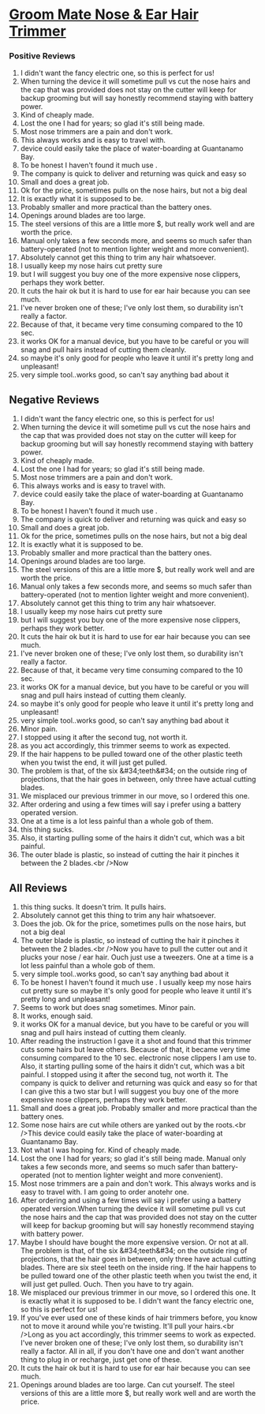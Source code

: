# [Groom Mate Nose &amp; Ear Hair Trimmer](https://products.checkmycream.com/products/Groom-Mate-Nose-and-Ear-Hair-Trimmer.html)

### Positive Reviews

<ol>
      <li>I didn&#x27;t want the fancy electric one, so this is perfect for us!</li>
      <li>When turning the device it will sometime pull vs cut the nose hairs and the cap that was provided does not stay on the cutter will keep for backup grooming but will say honestly recommend staying with battery power.</li>
      <li>Kind of cheaply made.</li>
      <li>Lost the one I had for years; so glad it&#x27;s still being made.  </li>
      <li>Most nose trimmers are a pain and don&#x27;t work.</li>
      <li>This always works and is easy to travel with.</li>
      <li>device could easily take the place of water-boarding at Guantanamo Bay.</li>
      <li>To be honest I haven&#x27;t found it much use .</li>
      <li>The company is quick to deliver and returning was quick and easy so</li>
      <li>Small and does a great job.</li>
      <li>Ok for the price, sometimes pulls on the nose hairs, but not a big deal</li>
      <li>It is exactly what it is supposed to be.</li>
      <li>Probably smaller and more practical than the battery ones.</li>
      <li>Openings around blades are too large.</li>
      <li>The steel versions of this are a little more $, but really work well and are worth the price.</li>
      <li>Manual only takes a few seconds more, and seems so much safer than battery-operated (not to mention lighter weight and more convenient).</li>
      <li>Absolutely cannot get this thing to trim any hair whatsoever.</li>
      <li>I usually keep my nose hairs cut pretty sure</li>
      <li>but I will suggest you buy one of the more expensive nose clippers, perhaps they work better.</li>
      <li>It cuts the hair ok but it is hard to use for ear hair because you can see much.</li>
      <li>I&#x27;ve never broken one of these; I&#x27;ve only lost them, so durability isn&#x27;t really a factor.</li>
      <li>Because of that, it became very time consuming compared to the 10 sec.</li>
      <li>it works OK for a manual device, but you have to be careful or you will snag and pull hairs instead of cutting them cleanly.</li>
      <li>so maybe it&#x27;s only good for people who leave it until it&#x27;s pretty long and unpleasant!</li>
      <li>very simple tool..works good, so can&#x27;t say anything bad about it</li>
</ol>


<h2>Negative Reviews</h2>
<ol>
<li> I didn&#x27;t want the fancy electric one, so this is perfect for us!</li>
<li> When turning the device it will sometime pull vs cut the nose hairs and the cap that was provided does not stay on the cutter will keep for backup grooming but will say honestly recommend staying with battery power.</li>
<li> Kind of cheaply made.</li>
<li> Lost the one I had for years; so glad it&#x27;s still being made.  </li>
<li> Most nose trimmers are a pain and don&#x27;t work.</li>
<li> This always works and is easy to travel with.</li>
<li> device could easily take the place of water-boarding at Guantanamo Bay.</li>
<li> To be honest I haven&#x27;t found it much use .</li>
<li> The company is quick to deliver and returning was quick and easy so</li>
<li> Small and does a great job.</li>
<li> Ok for the price, sometimes pulls on the nose hairs, but not a big deal</li>
<li> It is exactly what it is supposed to be.</li>
<li> Probably smaller and more practical than the battery ones.</li>
<li> Openings around blades are too large.</li>
<li> The steel versions of this are a little more $, but really work well and are worth the price.</li>
<li> Manual only takes a few seconds more, and seems so much safer than battery-operated (not to mention lighter weight and more convenient).</li>
<li> Absolutely cannot get this thing to trim any hair whatsoever.</li>
<li> I usually keep my nose hairs cut pretty sure</li>
<li> but I will suggest you buy one of the more expensive nose clippers, perhaps they work better.</li>
<li> It cuts the hair ok but it is hard to use for ear hair because you can see much.</li>
<li> I&#x27;ve never broken one of these; I&#x27;ve only lost them, so durability isn&#x27;t really a factor.</li>
<li> Because of that, it became very time consuming compared to the 10 sec.</li>
<li> it works OK for a manual device, but you have to be careful or you will snag and pull hairs instead of cutting them cleanly.</li>
<li> so maybe it&#x27;s only good for people who leave it until it&#x27;s pretty long and unpleasant!</li>
<li> very simple tool..works good, so can&#x27;t say anything bad about it</li>
<li> Minor pain.</li>
<li> I stopped using it after the second tug, not worth it.  </li>
<li> as you act accordingly, this trimmer seems to work as expected.</li>
<li> If the hair happens to be pulled toward one of the other plastic teeth when you twist the end, it will just get pulled.</li>
<li> The problem is that, of the six &amp;#34;teeth&amp;#34; on the outside ring of projections, that the hair goes in between, only three have actual cutting blades.</li>
<li> We misplaced our previous trimmer in our move, so I ordered this one.</li>
<li> After ordering and using a few times will say i prefer using a battery operated version.</li>
<li> One at a time is a lot less painful than a whole gob of them.</li>
<li> this thing sucks.</li>
<li> Also, it starting pulling some of the hairs it didn&#x27;t cut, which was a bit painful.</li>
<li> The outer blade is plastic, so instead of cutting the hair it pinches it between the 2 blades.&lt;br /&gt;Now</li>
</ol>

<h2>All Reviews</h2>

<ol>
    <li> this thing sucks. It doesn&#x27;t trim. It pulls hairs.</li>
    <li> Absolutely cannot get this thing to trim any hair whatsoever.</li>
    <li> Does the job. Ok for the price, sometimes pulls on the nose hairs, but not a big deal</li>
    <li> The outer blade is plastic, so instead of cutting the hair it pinches it between the 2 blades.&lt;br /&gt;Now you have to pull the cutter out and it plucks your nose / ear hair. Ouch just use a tweezers. One at a time is a lot less painful than a whole gob of them.</li>
    <li> very simple tool..works good, so can&#x27;t say anything bad about it</li>
    <li> To be honest I haven&#x27;t found it much use . I usually keep my nose hairs cut pretty sure so maybe it&#x27;s only good for people who leave it until it&#x27;s pretty long and unpleasant!</li>
    <li> Seems to work but does snag sometimes. Minor pain.</li>
    <li> It works, enough said.</li>
    <li> it works OK for a manual device, but you have to be careful or you will snag and pull hairs instead of cutting them cleanly.</li>
    <li> After reading the instruction I gave it a shot and found that this trimmer cuts some hairs but leave others. Because of that, it became very time consuming compared to the 10 sec. electronic nose clippers I am use to. Also, it starting pulling some of the hairs it didn&#x27;t cut, which was a bit painful. I stopped using it after the second tug, not worth it.  The company is quick to deliver and returning was quick and easy so for that I can give this a two star but I will suggest you buy one of the more expensive nose clippers, perhaps they work better.</li>
    <li> Small and does a great job. Probably smaller and more practical than the battery ones.</li>
    <li> Some nose hairs are cut while others are yanked out by the roots.&lt;br /&gt;This device could easily take the place of water-boarding at Guantanamo Bay.</li>
    <li> Not what I was hoping for. Kind of cheaply made.</li>
    <li> Lost the one I had for years; so glad it&#x27;s still being made.  Manual only takes a few seconds more, and seems so much safer than battery-operated (not to mention lighter weight and more convenient).</li>
    <li> Most nose trimmers are a pain and don&#x27;t work. This always works and is easy to travel with. I am going to order anotehr one.</li>
    <li> After ordering and using a few times will say i prefer using a battery operated version.When turning the device it will sometime pull vs cut the nose hairs and the cap that was provided does not stay on the cutter will keep for backup grooming but will say honestly recommend staying with battery power.</li>
    <li> Maybe I should have bought the more expensive version.  Or not at all. The problem is that, of the six &amp;#34;teeth&amp;#34; on the outside ring of projections, that the hair goes in between, only three have actual cutting blades. There are six steel teeth on the inside ring.  If the hair happens to be pulled toward one of the other plastic teeth when you twist the end, it will just get pulled. Ouch. Then you have to try again.</li>
    <li> We misplaced our previous trimmer in our move, so I ordered this one. It is exactly what it is supposed to be. I didn&#x27;t want the fancy electric one, so this is perfect for us!</li>
    <li> If you&#x27;ve ever used one of these kinds of hair trimmers before, you know not to move it around while you&#x27;re twisting. It&#x27;ll pull your hairs.&lt;br /&gt;Long as you act accordingly, this trimmer seems to work as expected. I&#x27;ve never broken one of these; I&#x27;ve only lost them, so durability isn&#x27;t really a factor. All in all, if you don&#x27;t have one and don&#x27;t want another thing to plug in or recharge, just get one of these.</li>
    <li> It cuts the hair ok but it is hard to use for ear hair because you can see much.</li>
    <li> Openings around blades are too large. Can cut yourself. The steel versions of this are a little more $, but really work well and are worth the price.</li>
</ol>




